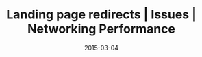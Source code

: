 ---
layout: resource
title:  "Landing page redirects | Issues | Networking Performance"
date:   2015-03-04
categories: Networking-Performance Issues
body-class: no-sidebar
---